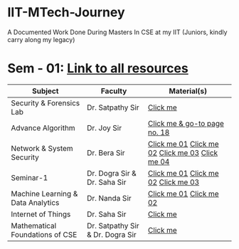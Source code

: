 # IIT-MTech-Journey <br>
A Documented Work Done During Masters In CSE at my IIT (Juniors, kindly carry along my legacy) <br>

# Sem - 01: [Link to all resources](https://www.drive.google.com/drive/folders/1u9bjwf7Ro3N-QqNUatM37k_MzNhcQlb-?usp=drive_link)<br>
| Subject | Faculty | Material(s) |
|----------|----------|----------|
| Security & Forensics Lab | Dr. Satpathy Sir | [Click me](https://www.drive.google.com/file/d/1R108J3_yxWxUL3eDn3aJdIyZq8Jsmrgu/view?usp=drive_link)   |
| Advance Algorithm | Dr. Joy Sir | [Click me & go-to page no. 18](https://www.drive.google.com/file/d/15yEZDYIjS1GVsxxjYcRGITvqp58fB9sR/view?usp=drive_link) |
| Network & System Security | Dr. Bera Sir | [Click me 01](https://www.drive.google.com/file/d/1KAwvioozI6b_oS3X1Em_CGF4qyaMTB_h/view?usp=drive_link)  [Click me 02](https://www.drive.google.com/file/d/15dHP2Rpp0pOQjD5u4jsweN-1zH-YOn_m/view?usp=drive_link)  [Click me 03](https://www.drive.google.com/file/d/1GB3CmwQVCugJ6uGaBiTJnPAZyRNaiP5h/view?usp=drive_link)  [Click me 04](https://www.drive.google.com/file/d/18EYJ8a7sgeoCxScaHizut0jP-rxyApem/view?usp=drive_link) |
| Seminar-1 | Dr. Dogra Sir & Dr. Saha Sir | [Click me 01](https://www.canva.com/)  [Click me 02](https://www.drive.google.com/file/d/17lD78JW5CJx0diPtFe0ikXVaUXscUbXy/view?usp=drive_link) [Click me 03](https://www.drive.google.com/file/d/16Xo3NBSUM-J_bDH_IqSpd4wYm2B2hyqT/view?usp=drive_link) |
| Machine Learning & Data Analytics | Dr. Nanda Sir | [Click me 01](https://www.drive.google.com/file/d/1jfyFezXn4UF46pdzq4X5m4Ug584wnSVU/view?usp=drive_link) [Click me 02](https://www.drive.google.com/drive/folders/1odU7FVFrfhGaz0L18vKj7pT8eOqHCTsU?usp=drive_link)|
| Internet of Things | Dr. Saha Sir | [Click me](https://www.drive.google.com/file/d/15yEZDYIjS1GVsxxjYcRGITvqp58fB9sR/view?usp=drive_link) |
| Mathematical Foundations of CSE | Dr. Satpathy Sir & Dr. Dogra Sir | [Click me](https://www.drive.google.com/file/d/15yEZDYIjS1GVsxxjYcRGITvqp58fB9sR/view?usp=drive_link) |

